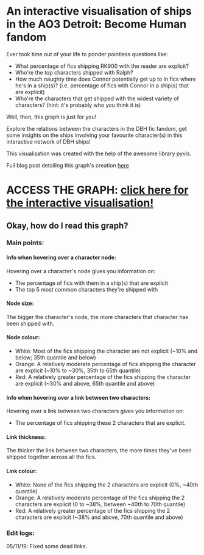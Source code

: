 # An interactive visualisation of ships in the AO3 Detroit: Become Human fandom
Ever took time out of your life to ponder pointless questions like:
- What percentage of fics shipping RK900 with the reader are explicit? <br>
- Who're the top characters shipped with Ralph? <br>
- How much naughty time does Connor potentially get up to in fics where he's in a ship(s)? (i.e. percentage of fics with Connor in a ship(s) that are explicit) <br>
- Who're the characters that get shipped with the widest variety of characters? (hint: it's probably who you think it is) <br>

Well, then, this graph is just for you!<br>

Explore the relations between the characters in the DBH fic fandom, get some insights on the ships involving your favourite character(s) in this interactive network of DBH ships!

This visualisation was created with the help of the awesome library pyvis.

Full blog post detailing this graph's creation [here](https://program-800.tumblr.com/post/188743310956/exploring-dbh-fics-part-2)

# ACCESS THE GRAPH: [click here for the interactive visualisation!](ao3_dbhships.html)

## Okay, how do I read this graph?
### Main points:
#### Info when hovering over a character node:
Hovering over a character's node gives you information on:
- The percentage of fics with them in a ship(s) that are explicit
- The top 5 most common characters they're shipped with

#### Node size: 
The bigger the character's node, the more characters that character has been shipped with.

#### Node colour:
- White: Most of the fics shipping the character are not explicit (~10% and below; 35th quantile and below)
- Orange: A relatively moderate percentage of fics shipping the character are explicit (~10% to ~30%, 35th to 65th quantile)
- Red: A relatively greater percentage of the fics shipping the character are explicit (~30% and above, 65th quantile and above)

#### Info when hovering over a link between two characters:
Hovering over a link between two characters gives you information on:
- The percentage of fics shipping these 2 characters that are explicit.

#### Link thickness:
The thicker the link between two characters, the more times they've been shipped together across all the fics.

#### Link colour:
- White: None of the fics shipping the 2 characters are explicit (0%, ~40th quantile).
- Orange: A relatively moderate percentage of the fics shipping the 2 characters are explicit (0 to ~38%, between ~40th to 70th quantile)
- Red: A relatively greater percentage of the fics shipping the 2 characters are explicit (~38% and above, 70th quantile and above)

### Edit logs:
05/11/19: Fixed some dead links.
